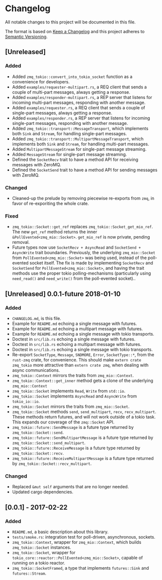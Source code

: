 # Changelog
All notable changes to this project will be documented in this file.

The format is based on [Keep a Changelog](http://keepachangelog.com/en/1.0.0/)
and this project adheres to [Semantic Versioning](http://semver.org/spec/v2.0.0.html).

## [Unreleased]
### Added
- Added `zmq_tokio::convert_into_tokio_socket` function as a convenience for developers.
- Added `examples/requester-multipart.rs`, a REQ client that sends a couple of multi-part messages, always getting a response.
- Added `examples/responder-multipart.rs`, a REP server that listens for incoming multi-part messages, responding with another message.
- Added `examples/requester.rs`, a REQ client that sends a couple of single-part messages, always getting a response.
- Added `examples/responder.rs`, a REP server that listens for incoming single-part messages, responding with another message.
- Added `zmq_tokio::transport::MessageTransport`, which implements both `Sink` and `Stream`, for handling single-part messages.
- Added `zmq_tokio::transport::MultipartMessageTransport`, which implements both `Sink` and `Stream`, for handling multi-part messages.
- Added `MultipartMessageStream` for single-part message streaming.
- Added `MessageStream` for single-part message streaming.
- Defined the `SocketRecv` trait to have a method API for receiving messages with ZeroMQ.
- Defined the `SocketSend` trait to have a method API for sending messages with ZeroMQ.

### Changed
- Cleaned-up the prelude by removing piecewise re-exports from `zmq`, in favor of re-exporiting the whole crate.

### Fixed
- `zmq_tokio::Socket::get_ref` replaces `zmq_tokio::Socket_get_mio_ref`. The new `get_ref` method returns the inner `&PollEvented<zmq_mio::Socket>`. `get_mio_ref` is now private, pending removal.
- Future types now use `SocketRecv + AsyncRead` and `SocketSend + AsyncWrite` trait boundaries. Previously, the underlying `zmq_mio::Socket` from `PollEvented<zmq_mio::Socket>` was being used, instead of the poll-evented socket itself. The fix is made by implementing `SocketRecv` and `SocketSend` for `PollEvented<zmq_mio::Socket>`, and having the trait methods use the proper tokio polling-mechanisms (particularly using `need_read()` and `need_write()` from the poll-evented socket)..

## [Unreleased] 0.0.1-future 2018-01-10
### Added
- `CHANGELOG.md`, is this file.
- Example for `README.md` echoing a single message with futures.
- Example for `README.md` echoing a multipart message with futures.
- Example for `README.md` echoing a single message with tokio transports.
- Doctest in  `src/lib.rs` echoing a single message with futures.
- Doctest in  `src/lib.rs` echoing a multipart message with futures.
- Doctest in  `src/lib.rs` echoing a single message with tokio transports.
- Re-export `SocketType`, `Message`, `SNDMORE`, `Error`, `SocketType::*`, from the `rust-zmq` crate, for convenience. This should make `extern crate zmq_tokio` more attractive than `extern crate zmq`, when dealing with async communications.
- `zmq_tokio::Context` mirrors the traits from `zmq_mio::Context`.
- `zmq_tokio::Context::get_inner` method gets a clone of the underlying `zmq_mio::Context`
- `zmq_tokio::Socket` implements `Read`, `Write` from `std::io`.
- `zmq_tokio::Socket` implements `AsyncRead` and `AsyncWrite` from `tokio_io::io`.
- `zmq_tokio::Socket` mirrors the traits from `zmq_mio::Socket`.
- `zmq_tokio::Socket` methods `send`, `send_multipart`, `recv`, `recv_multipart`. These methods return futures, and will not work outside of a tokio task. This expands our coverage of the `zmq::Socket` API.
- `zmq_tokio::future::SendMessage` is a future type returned by `zmq_tokio::Socket::send`.
- `zmq_tokio::future::SendMultipartMessage` is a future type returned by `zmq_tokio::Socket::send_multipart`.
- `zmq_tokio::future::ReceiveMessage` is a future type returned by `zmq_tokio::Socket::recv`.
- `zmq_tokio::future::ReceiveMultipartMessage` is a future type returned by `zmq_tokio::Socket::recv_multipart`.

### Changed
- Replaced `&mut self` arguments that are no longer needed.
- Updated cargo dependencies.

## [0.0.1] - 2017-02-22
### Added
- `README.md`, a basic description about this library.
- `tests/smoke.rs`: integration test for poll-driven, asynchronous, sockets.
- `zmq_tokio::Context`, wrapper for `zmq_mio::Context`, which builds `zmq_tokio::Socket` instances.
- `zmq_tokio::Socket`, wrapper for `tokio_core::reactor::PollEvented<zmq_mio::Socket>`, capable of running on a tokio reactor.
- `zmq_tokio::SocketFramed`, a type that implements `futures::Sink` and `futures::Stream`.

